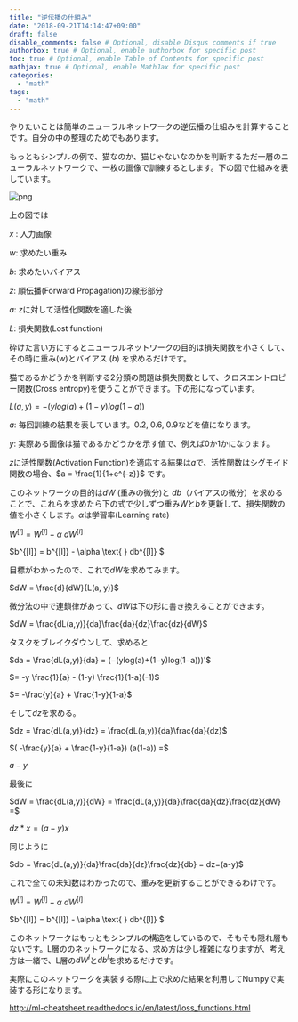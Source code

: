 ```yaml
---
title: "逆伝播の仕組み"
date: "2018-09-21T14:14:47+09:00"
draft: false
disable_comments: false # Optional, disable Disqus comments if true
authorbox: true # Optional, enable authorbox for specific post
toc: true # Optional, enable Table of Contents for specific post
mathjax: true # Optional, enable MathJax for specific post
categories:
  - "math"
tags:
  - "math"
---
```


やりたいことは簡単のニューラルネットワークの逆伝播の仕組みを計算することです。自分の中の整理のためでもあります。

もっともシンプルの例で、猫なのか、猫じゃないなのかを判断するただ一層のニューラルネットワークで、一枚の画像で訓練するとします。下の図で仕組みを表しています。

![png](../../backpropagation/backpropagation.png)

上の図では

$x$ : 入力画像

$w$: 求めたい重み

$b$: 求めたいバイアス

$z$: 順伝播(Forward Propagation)の線形部分

$a$: $z$に対して活性化関数を適した後

$L$: 損失関数(Lost function)

砕けた言い方にするとニューラルネットワークの目的は損失関数を小さくして、その時に重み($w$)とバイアス ($b$) を求めるだけです。


猫であるかどうかを判断する2分類の問題は損失関数として、クロスエントロピー関数(Cross entropy)を使うことができます。下の形になっています。

$L(a, y) = −(ylog(a)+(1−y)log(1−a))$

$a$: 毎回訓練の結果を表しています。0.2, 0.6, 0.9などを値になります。

$y$: 実際ある画像は猫であるかどうかを示す値で、例えば0か1かになります。


$z$に活性関数(Activation Function)を適応する結果は$a$で、活性関数はシグモイド関数の場合、$a = \frac{1}{1+e^{-z}}$ です。


このネットワークの目的は$dW$ (重みの微分)と $db$（バイアスの微分）を求めることで、これらを求めたら下の式で少しずつ重み$W$と$b$を更新して、損失関数の値を小さくします。$\alpha$は学習率(Learning rate)

$W^{[l]} = W^{[l]} - \alpha \text{ } dW^{[l]}$

$b^{[l]} = b^{[l]} - \alpha \text{ } db^{[l]} $

目標がわかったので、これで$dW$を求めてみます。


$dW = \frac{d}{dW}{L(a, y)}$

微分法の中で連鎖律があって、$dW$は下の形に書き換えることができます。

$dW = \frac{dL(a,y)}{da}\frac{da}{dz}\frac{dz}{dW}$

タスクをブレイクダウンして、求めると

$da = \frac{dL(a,y)}{da} = (−(ylog(a)+(1−y)log(1−a)))'$

$= -y \frac{1}{a} - (1-y) \frac{1}{1-a}(-1)$

$= -\frac{y}{a} + \frac{1-y}{1-a}$


そして$dz$を求める。


$dz = \frac{dL(a,y)}{dz} = \frac{dL(a,y)}{da}\frac{da}{dz}$

$( -\frac{y}{a} + \frac{1-y}{1-a}) (a(1-a)) =$

$a-y$


最後に

$dW = \frac{dL(a,y)}{dW} = \frac{dL(a,y)}{da}\frac{da}{dz}\frac{dz}{dW} =$

$dz*x = (a-y)x$

同じように

$db = \frac{dL(a,y)}{da}\frac{da}{dz}\frac{dz}{db} = dz=(a-y)$

これで全ての未知数はわかったので、重みを更新することができるわけです。

$W^{[l]} = W^{[l]} - \alpha \text{ } dW^{[l]}$

$b^{[l]} = b^{[l]} - \alpha \text{ } db^{[l]} $


このネットワークはもっともシンプルの構造をしているので、そもそも隠れ層もないです。L層ののネットワークになる、求め方は少し複雑になりますが、考え方は一緒で、L層の$dW^{l}$と$db^{l}$を求めるだけです。

実際にこのネットワークを実装する際に上で求めた結果を利用してNumpyで実装する形になります。

http://ml-cheatsheet.readthedocs.io/en/latest/loss_functions.html
